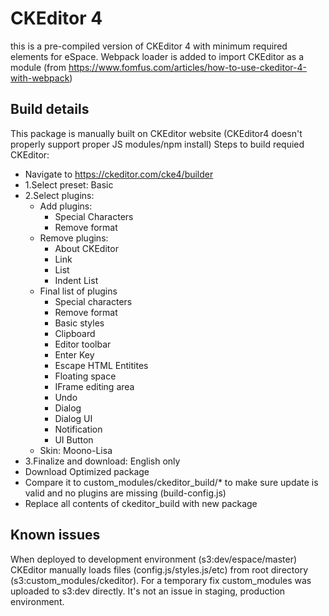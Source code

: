 # CKEditor 4

this is a pre-compiled version of CKEditor 4 with minimum required elements for eSpace.
Webpack loader is added to import CKEditor as a module (from https://www.fomfus.com/articles/how-to-use-ckeditor-4-with-webpack)

## Build details

This package is manually built on CKEditor website (CKEditor4 doesn't properly support proper JS modules/npm install)
Steps to build requied CKEditor:

- Navigate to https://ckeditor.com/cke4/builder
- 1.Select preset: Basic
- 2.Select plugins:
    - Add plugins: 
        - Special Characters
        - Remove format
    - Remove plugins:
        - About CKEditor
        - Link
        - List
        - Indent List
    - Final list of plugins
        - Special characters
        - Remove format
        - Basic styles
        - Clipboard
        - Editor toolbar
        - Enter Key
        - Escape HTML Entitites
        - Floating space
        - IFrame editing area
        - Undo
        - Dialog
        - Dialog UI
        - Notification
        - UI Button
  - Skin: Moono-Lisa 
- 3.Finalize and download: English only
- Download Optimized package
- Compare it to custom_modules/ckeditor_build/* to make sure update is valid and no plugins are missing (build-config.js)
- Replace all contents of ckeditor_build with new package

## Known issues
When deployed to development environment (s3:dev/espace/master) CKEditor manually loads files (config.js/styles.js/etc) from root directory (s3:custom_modules/ckeditor). For a temporary fix custom_modules was uploaded to s3:dev directly.
It's not an issue in staging, production environment.